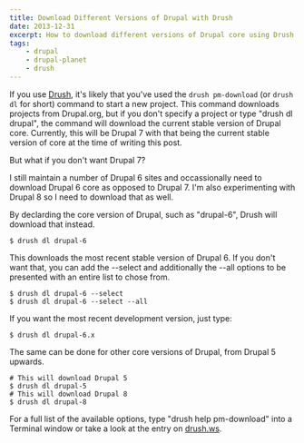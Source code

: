 ```yaml
---
title: Download Different Versions of Drupal with Drush
date: 2013-12-31
excerpt: How to download different versions of Drupal core using Drush.
tags:
    - drupal
    - drupal-planet
    - drush
---
```


If you use
[Drush](https://raw.github.com/drush-ops/drush/master/README.md 'About Drush'),
it's likely that you've used the `drush pm-download` (or `drush dl` for short)
command to start a new project. This command downloads projects from Drupal.org,
but if you don't specify a project or type "drush dl drupal", the command will
download the current stable version of Drupal core. Currently, this will be
Drupal 7 with that being the current stable version of core at the time of
writing this post.

But what if you don't want Drupal 7?

I still maintain a number of Drupal 6 sites and occassionally need to download
Drupal 6 core as opposed to Drupal 7. I'm also experimenting with Drupal 8 so I
need to download that as well.

By declarding the core version of Drupal, such as "drupal-6", Drush will
download that instead.

```language-bash
$ drush dl drupal-6
```

This downloads the most recent stable version of Drupal 6. If you don't want
that, you can add the --select and additionally the --all options to be
presented with an entire list to chose from.

```language-bash
$ drush dl drupal-6 --select
$ drush dl drupal-6 --select --all
```

If you want the most recent development version, just type:

```language-bash
$ drush dl drupal-6.x
```

The same can be done for other core versions of Drupal, from Drupal 5 upwards.

```language-bash
# This will download Drupal 5
$ drush dl drupal-5
# This will download Drupal 8
$ drush dl drupal-8
```

For a full list of the available options, type "drush help pm-download" into a
Terminal window or take a look at the entry on
[drush.ws](http://drush.ws/#pm-download, 'The entry for pm-download on drush.ws').
